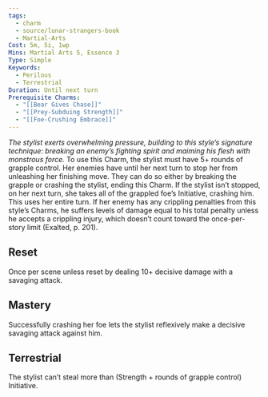 ```yaml
---
tags:
  - charm
  - source/lunar-strangers-book
  - Martial-Arts
Cost: 5m, 5i, 1wp
Mins: Martial Arts 5, Essence 3
Type: Simple
Keywords:
  - Perilous
  - Terrestrial
Duration: Until next turn
Prerequisite Charms:
  - "[[Bear Gives Chase]]"
  - "[[Prey-Subduing Strength]]"
  - "[[Foe-Crushing Embrace]]"
---
```

*The stylist exerts overwhelming pressure, building to this style’s signature technique: breaking an enemy’s fighting spirit and maiming his flesh with monstrous force.*
To use this Charm, the stylist must have 5+ rounds of grapple control. Her enemies have until her next turn to stop her from unleashing her finishing move. They can do so either by breaking the grapple or crashing the stylist, ending this Charm.
If the stylist isn’t stopped, on her next turn, she takes all of the grappled foe’s Initiative, crashing him. This uses her entire turn. If her enemy has any crippling penalties from this style’s Charms, he suffers levels of damage equal to his total penalty unless he accepts a crippling injury, which doesn’t count toward the once-per-story limit (Exalted, p. 201).
## Reset 
Once per scene unless reset by dealing 10+ decisive damage with a savaging attack.
## Mastery
Successfully crashing her foe lets the stylist reflexively make a decisive savaging attack against him.
## Terrestrial
The stylist can’t steal more than (Strength + rounds of grapple control) Initiative.
